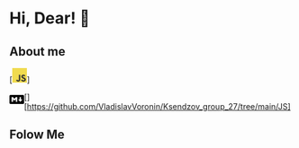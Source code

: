 # Hi, Dear! 👋

## About me
[<img src="https://raw.githubusercontent.com/github/explore/80688e429a7d4ef2fca1e82350fe8e3517d3494d/topics/javascript/javascript.png" width = "26" height = "26" alt = "javascript logo" />]

[<img align="left" alt="Markdown" width="26px" src="https://raw.githubusercontent.com/github/explore/80688e429a7d4ef2fca1e82350fe8e3517d3494d/topics/markdown/markdown.png" />][https://github.com/VladislavVoronin/Ksendzov_group_27/tree/main/JS]

## Folow Me 
